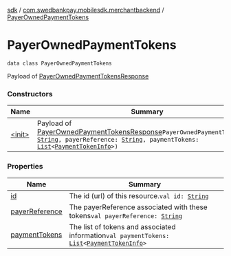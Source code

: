 [sdk](../../index.md) / [com.swedbankpay.mobilesdk.merchantbackend](../index.md) / [PayerOwnedPaymentTokens](./index.md)

# PayerOwnedPaymentTokens

`data class PayerOwnedPaymentTokens`

Payload of [PayerOwnedPaymentTokensResponse](../-payer-owned-payment-tokens-response/index.md)

### Constructors

| Name | Summary |
|---|---|
| [&lt;init&gt;](-init-.md) | Payload of [PayerOwnedPaymentTokensResponse](../-payer-owned-payment-tokens-response/index.md)`PayerOwnedPaymentTokens(id: `[`String`](https://kotlinlang.org/api/latest/jvm/stdlib/kotlin/-string/index.html)`, payerReference: `[`String`](https://kotlinlang.org/api/latest/jvm/stdlib/kotlin/-string/index.html)`, paymentTokens: `[`List`](https://kotlinlang.org/api/latest/jvm/stdlib/kotlin.collections/-list/index.html)`<`[`PaymentTokenInfo`](../-payment-token-info/index.md)`>)` |

### Properties

| Name | Summary |
|---|---|
| [id](id.md) | The id (url) of this resource.`val id: `[`String`](https://kotlinlang.org/api/latest/jvm/stdlib/kotlin/-string/index.html) |
| [payerReference](payer-reference.md) | The payerReference associated with these tokens`val payerReference: `[`String`](https://kotlinlang.org/api/latest/jvm/stdlib/kotlin/-string/index.html) |
| [paymentTokens](payment-tokens.md) | The list of tokens and associated information`val paymentTokens: `[`List`](https://kotlinlang.org/api/latest/jvm/stdlib/kotlin.collections/-list/index.html)`<`[`PaymentTokenInfo`](../-payment-token-info/index.md)`>` |
